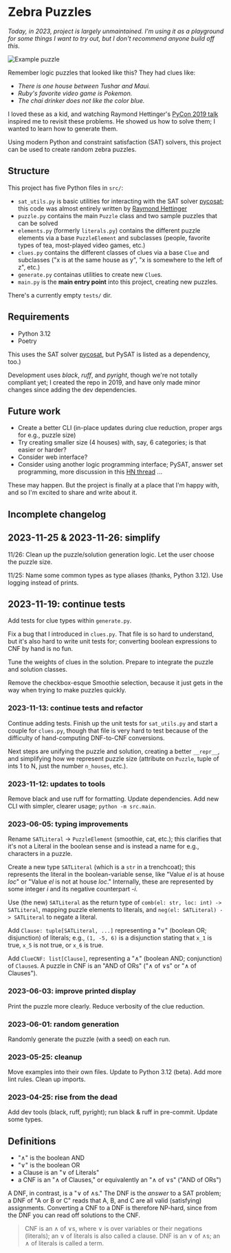 # Zebra Puzzles
*Today, in 2023, project is largely unmaintained. I'm using it as a playground for some things I want to try out, but I don't recommend anyone build off this.*

![Example puzzle](sample_grid.png)

Remember logic puzzles that looked like this? They had clues like:
 * *There is one house between Tushar and Maui.*
 * *Ruby's favorite video game is Pokemon.*
 * *The chai drinker does not like the color blue.*

I loved these as a kid, and watching Raymond Hettinger's [PyCon 2019 talk](https://www.youtube.com/watch?v=_GP9OpZPUYc) inspired me to revisit these problems. He showed us how to solve them; I wanted to learn how to generate them.

Using modern Python and constraint satisfaction (SAT) solvers, this project can be used to create random zebra puzzles.

## Structure
This project has five Python files in `src/`:
 * `sat_utils.py` is basic utilities for interacting with the SAT solver [pycosat](https://pypi.org/project/pycosat/); this code was almost entirely written by [Raymond Hettinger](https://rhettinger.github.io/einstein.html#essential-utilities-for-humanization)
 * `puzzle.py` contains the main `Puzzle` class and two sample puzzles that can be solved
 * `elements.py` (formerly `literals.py`) contains the different puzzle elements via a base `PuzzleElement` and subclasses (people, favorite types of tea, most-played video games, etc.)
 * `clues.py` contains the different classes of clues via a base `Clue` and subclasses ("x is at the same house as y", "x is somewhere to the left of z", etc.)
 * `generate.py` containas utilities to create new `Clue`s.
 * `main.py` is the **main entry point** into this project, creating new puzzles.

There's a currently empty `tests/` dir.

## Requirements
- Python 3.12
- Poetry

This uses the SAT solver [pycosat](https://pypi.org/project/pycosat/), but PySAT is listed as a dependency, too.)

Development uses *black*, *ruff*, and *pyright*, though we're not totally compliant yet; I created the repo in 2019, and have only made minor changes since adding the dev dependencies.

## Future work
- Create a better CLI (in-place updates during clue reduction, proper args for e.g., puzzle size)
- Try creating smaller size (4 houses) with, say, 6 categories; is that easier or harder?
- Consider web interface?
- Consider using another logic programming interface; PySAT, answer set programming, more discussion in this [HN thread](https://news.ycombinator.com/item?id=36087464) ...

These may happen. But the project is finally at a place that I'm happy with, and so I'm excited to share and write about it.

## Incomplete changelog
## 2023-11-25 & 2023-11-26: simplify
11/26: Clean up the puzzle/solution generation logic. Let the user choose the puzzle size.

11/25: Name some common types as type aliases (thanks, Python 3.12). Use logging instead of prints.

## 2023-11-19: continue tests
Add tests for clue types within `generate.py`. 

Fix a bug that I introduced in `clues.py`. That file is so hard to understand, but it's also hard to write unit tests for; converting boolean expressions to CNF by hand is no fun.

Tune the weights of clues in the solution. Prepare to integrate the puzzle and solution classes.

Remove the checkbox-esque Smoothie selection, because it just gets in the way when trying to make puzzles quickly. 

### 2023-11-13: continue tests and refactor
Continue adding tests. Finish up the unit tests for `sat_utils.py` and start a couple for `clues.py`, though that file is very hard to test because of the difficulty of hand-computing DNF-to-CNF conversions.

Next steps are unifying the puzzle and solution, creating a better `__repr__`, and simplifying how we represent puzzle size (attribute on `Puzzle`, tuple of ints 1 to N, just the number `n_houses`, etc.).

### 2023-11-12: updates to tools
Remove black and use ruff for formatting. Update dependencies. Add new CLI with simpler, clearer usage; `python -m src.main`. 

### 2023-06-05: typing improvements
Rename `SATLiteral` -> `PuzzleElement` (smoothie, cat, etc.); this clarifies that it's not a Literal in the boolean sense and is instead a name for e.g., characters in a puzzle.

Create a new type `SATLiteral` (which is a `str` in a trenchcoat); this represents the literal in the boolean-variable sense, like "Value *el* is at house *loc*" or "Value *el* is not at house *loc*." Internally, these are represented by some integer *i* and its negative counterpart *-i*.

Use (the new) `SATLiteral` as the return type of `comb(el: str, loc: int) -> SATLiteral`, mapping puzzle elements to literals, and `neg(el: SATLiteral) -> SATLiteral` to negate a literal.

Add `Clause: tuple[SATLiteral, ...]` representing a "∨" (boolean OR; disjunction) of literals; e.g., `(1, -5, 6)` is a disjunction stating that `x_1` is true, `x_5` is not true, or `x_6` is true.

Add `ClueCNF: list[Clause]`, representing a "∧" (boolean AND; conjunction) of `Clause`s. A puzzle in CNF is an "AND of ORs" ("∧ of ∨s" or "∧ of Clauses").

### 2023-06-03: improve printed display
Print the puzzle more clearly. Reduce verbosity of the clue reduction.

### 2023-06-01: random generation
Randomly generate the puzzle (with a seed) on each run.

### 2023-05-25: cleanup
Move examples into their own files. Update to Python 3.12 (beta). Add more lint rules. Clean up imports.

### 2023-04-25: rise from the dead
Add dev tools (black, ruff, pyright); run black & ruff in pre-commit. Update some types.

## Definitions
- "∧" is the boolean AND
- "∨" is the boolean OR
- a Clause is an "∨ of Literals"
- a CNF is an "∧ of Clauses," or equivalently an "∧ of ∨s" ("AND of ORs")

A DNF, in contrast, is a "∨ of ∧s." The DNF is the *answer* to a SAT problem; a DNF of "A or B or C" reads that A, B, and C are all valid (satisfying) assignments. Converting a CNF to a DNF is therefore NP-hard, since from the DNF you can read off solutions to the CNF.

> CNF is an ∧ of ∨s, where ∨ is over variables or their negations (literals); an ∨ of literals is also called a clause. DNF is an ∨ of ∧s; an ∧ of literals is called a term.
